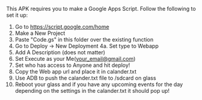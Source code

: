 This APK requires you to make a Google Apps Script. Follow the following to set it up:
1. Go to https://script.google.com/home
2. Make a New Project
3. Paste "Code.gs" in this folder over the existing function
4. Go to Deploy -> New Deployment
    4a. Set type to Webapp
5. Add A Description (does not matter)
6. Set Execute as your Me(your_email@gmail.com)
7. Set who has access to Anyone and hit deploy!
8. Copy the Web app url and place it in calander.txt
9. Use ADB to push the calander.txt file to /sdcard on glass
10. Reboot your glass and if you have any upcoming events for the day depending on the settings in the calander.txt it should
pop up!
